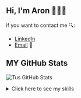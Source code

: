 ## Hi, I'm Aron 👋👨‍💻

 if you want to contact me 🔍:

- [LinkedIn](https://cl.linkedin.com/in/aaronrbz) 
- <a href="mailto:ar.bustos@duocuc.cl">Email</a> 📧

## MY GitHub Stats

![Tus GitHub Stats](https://github-readme-stats.vercel.app/api?username=Aronrbz&show_icons=true&theme=radical)


<details>
  <summary>Click here to see my skills</summary>
  <p>
   
       // Primero crearemos una Clase base para los lenguajes (puedes pegarlos en tu ide y funcionara)

       /* Clase Lenguaje.java */
        public class Lenguaje {
            private String nombre;
            private String tipo;
        
            public Lenguaje(String nombre, String tipo) {
                this.nombre = nombre;
                this.tipo = tipo;
            }
        
            public String getNombre() {
                return nombre;
            }
        
            public void setNombre(String nombre) {
                this.nombre = nombre;
            }
        
            public String getTipo() {
                return tipo;
            }
        
            public void setTipo(String tipo) {
                this.tipo = tipo;
            }
        
            public void mostrarInformacion() {
                System.out.println("Lenguaje: " + nombre + " | Tipo: " + tipo);
            }
          }

      //////////////////////////////////////////////////////////////////////////
                           Usaremos Herencias y Polimorfismo
      //////////////////////////////////////////////////////////////////////////


      // Clases para lenguajes Frontend
      public class LenguajeFrontend extends Lenguaje {
      
        public LenguajeFrontend(String nombre) {
            super(nombre, "Frontend");
        }
    
        @Override
        public void mostrarInformacion() {
            super.mostrarInformacion();
            System.out.println("Este es un lenguaje de Frontend, perfecto para interfaces dinámicas y modernas.");
        }
      }
      

      // Clases para lenguajes Backend
      public class LenguajeBackend extends Lenguaje {
    
        public LenguajeBackend(String nombre) {
            super(nombre, "Backend");
        }
    
        @Override
        public void mostrarInformacion() {
            super.mostrarInformacion();
            System.out.println("Este es un lenguaje de Backend, ideal para lógica robusta y escalabilidad.");
        }
      }


      
      // Clases para lenguajes de Base de Datos
      public class LenguajeBaseDeDatos extends Lenguaje {
      
        public LenguajeBaseDeDatos(String nombre) {
            super(nombre, "Base de Datos");
        }
    
        @Override
        public void mostrarInformacion() {
            super.mostrarInformacion();
            System.out.println("Este es un lenguaje especializado en la gestión de datos persistentes.");
        }
      }


      
      // Lenguajes y tecnologías específicos
      
      // Frontend
      public class HTML extends LenguajeFrontend {
          public HTML() {
              super("HTML");
          }
      }
      
      public class CSS extends LenguajeFrontend {
          public CSS() {
              super("CSS");
          }
      }

      
      public class JavaScript extends LenguajeFrontend {
          public JavaScript() {
              super("JavaScript (jQuery)");
          }
      }


      
      // Frameworks Frontend
      public class Angular extends JavaScript {
          public Angular() {
              super();
              setNombre("Angular");
          }
      
        @Override
        public void mostrarInformacion() {
            System.out.println("Framework: " + getNombre() + " | Basado en: JavaScript");
        }
      }


      
      // Backend
      public class Java extends LenguajeBackend {
          public Java() {
              super("Java");
          }
      }


      
      // Frameworks Backend
      public class Spring extends Java {
          public Spring() {
              super();
              setNombre("Spring");
          }
    
        @Override
        public void mostrarInformacion() {
            System.out.println("Framework: " + getNombre() + " | Basado en: Java");
        }
      }
      
      public class JavaEnterpriseEdition extends Java {
          public JavaEnterpriseEdition() {
              super();
              setNombre("Java Enterprise Edition");
          }
      
        @Override
        public void mostrarInformacion() {
            System.out.println("Framework: " + getNombre() + " | Basado en: Java");
        }
      }
      
      public class Python extends LenguajeBackend {
          public Python() {
              super("Python");
          }
      }
      
      public class Django extends Python {
          public Django() {
              super();
              setNombre("Django");
          }
    
        @Override
        public void mostrarInformacion() {
            System.out.println("Framework: " + getNombre() + " | Basado en: Python");
        }
      }

      
      // Base de Datos
      public class PostgreSQL extends LenguajeBaseDeDatos {
          public PostgreSQL() {
              super("PostgreSQL");
          }
      }
      
      public class SQLite extends LenguajeBaseDeDatos {
          public SQLite() {
              super("SQLite");
          }
      }
      
      public class Oracle extends LenguajeBaseDeDatos {
          public Oracle() {
              super("Oracle");
          }
      }
      
      public class MySQL extends LenguajeBaseDeDatos {
          public MySQL() {
              super("MySQL");
          }
      }


      
      //////////////////////////////////////////////////////////////////////////
                           Lenguajes que estoy aprendiendo
      //////////////////////////////////////////////////////////////////////////
      
      public class CSharp extends LenguajeBackend {
          public CSharp() {
              super("C#");
          }
      }
      
      public class DotNet extends CSharp {
          public DotNet() {
              super();
              setNombre(".Net");
          }
    
        @Override
        public void mostrarInformacion() {
            System.out.println("Framework: " + getNombre() + " | Basado en: C#");
        }
      }


      
      // Main class para probar todo (opcional, si decides usarlo en un IDE)
      
      public class Main {
          public static void main(String[] args) {
              Lenguaje html = new HTML();
              Lenguaje css = new CSS();
              Lenguaje js = new JavaScript();
              Lenguaje angular = new Angular();
              Lenguaje java = new Java();
              Lenguaje spring = new Spring();
              Lenguaje jee = new JavaEnterpriseEdition();
              Lenguaje python = new Python();
              Lenguaje django = new Django();
              Lenguaje postgres = new PostgreSQL();
              Lenguaje sqlite = new SQLite();
              Lenguaje oracle = new Oracle();
              Lenguaje mysql = new MySQL();
              Lenguaje csharp = new CSharp();
              Lenguaje dotnet = new DotNet();
    
            Lenguaje[] lenguajes = {html, css, js, angular, java, spring, jee, python, django, postgres, sqlite, oracle, mysql, csharp, dotnet};
    
            for (Lenguaje lenguaje : lenguajes) {
                lenguaje.mostrarInformacion();
                System.out.println("------------------------------------");
            }
        }
      }
      
   </p>
</details>

<!--
**Aronrbz/Aronrbz** is a ✨ _special_ ✨ repository because its `README.md` (this file) appears on your GitHub profile.

Here are some ideas to get you started:

- 🔭 I’m currently working on ...
- 🌱 I’m currently learning ...
- 👯 I’m looking to collaborate on ...
- 🤔 I’m looking for help with ...
- 💬 Ask me about ...
- 📫 How to reach me: ...
- 😄 Pronouns: ...
- ⚡ Fun fact: ...
-->
